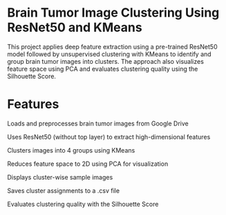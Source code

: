 # Brain Tumor Image Clustering Using ResNet50 and  KMeans
This project applies deep feature extraction using a pre-trained ResNet50 model followed by unsupervised clustering with KMeans to identify and group brain tumor images into clusters. The approach also visualizes feature space using PCA and evaluates clustering quality using the Silhouette Score.

# Features
  Loads and preprocesses brain tumor images from Google Drive

  Uses ResNet50 (without top layer) to extract high-dimensional features

  Clusters images into 4 groups using KMeans

  Reduces feature space to 2D using PCA for visualization

  Displays cluster-wise sample images

  Saves cluster assignments to a .csv file

  Evaluates clustering quality with the Silhouette Score
